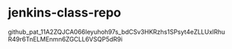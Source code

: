# jenkins-class-repo
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

